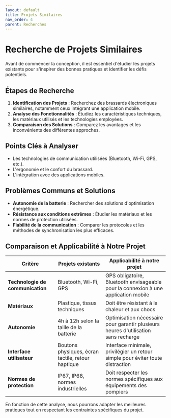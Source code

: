 ```yaml
---
layout: default
title: Projets Similaires
nav_order: 4
parent: Recherches
---
```


# Recherche de Projets Similaires

Avant de commencer la conception, il est essentiel d'étudier les projets existants pour s'inspirer des bonnes pratiques et identifier les défis potentiels.

## Étapes de Recherche

1. **Identification des Projets** : Recherchez des brassards électroniques similaires, notamment ceux intégrant une application mobile.
2. **Analyse des Fonctionnalités** : Étudiez les caractéristiques techniques, les matériaux utilisés et les technologies employées.
3. **Comparaison des Solutions** : Comparez les avantages et les inconvénients des différentes approches.

## Points Clés à Analyser

- Les technologies de communication utilisées (Bluetooth, Wi-Fi, GPS, etc.).
- L'ergonomie et le confort du brassard.
- L'intégration avec des applications mobiles.

## Problèmes Communs et Solutions

- **Autonomie de la batterie** : Rechercher des solutions d'optimisation énergétique.
- **Résistance aux conditions extrêmes** : Étudier les matériaux et les normes de protection utilisées.
- **Fiabilité de la communication** : Comparer les protocoles et les méthodes de synchronisation les plus efficaces.

## Comparaison et Applicabilité à Notre Projet

| Critère | Projets existants | Applicabilité à notre projet |
|---------|------------------|-----------------------------|
| **Technologie de communication** | Bluetooth, Wi-Fi, GPS | GPS obligatoire, Bluetooth envisageable pour la connexion à une application mobile |
| **Matériaux** | Plastique, tissus techniques | Doit être résistant à la chaleur et aux chocs |
| **Autonomie** | 4h à 12h selon la taille de la batterie | Optimisation nécessaire pour garantir plusieurs heures d'utilisation sans recharge |
| **Interface utilisateur** | Boutons physiques, écran tactile, retour haptique | Interface minimale, privilégier un retour simple pour éviter toute distraction |
| **Normes de protection** | IP67, IP68, normes industrielles | Doit respecter les normes spécifiques aux équipements des pompiers |

En fonction de cette analyse, nous pourrons adapter les meilleures pratiques tout en respectant les contraintes spécifiques du projet.